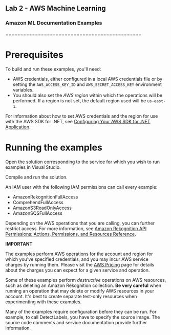 ## Lab 2 - AWS Machine Learning
### Amazon ML Documentation Examples
==============================================

Prerequisites
=============

To build and run these examples, you'll need:


* AWS credentials, either configured in a local AWS credentials file or by setting the
  ``AWS_ACCESS_KEY_ID`` and ``AWS_SECRET_ACCESS_KEY`` environment variables.
* You should also set the *AWS region* within which the operations will be performed. If a region is
  not set, the default region used will be ``us-east-1``.

For information about how to set AWS credentials and the region for use with the AWS SDK for .NET,
see [Configuring Your AWS SDK for .NET Application](https://docs.aws.amazon.com/sdk-for-net/v3/developer-guide/net-dg-config.html). 

Running the examples
====================
Open the solution corresponding to the service for which you wish to run examples in Visual Studio.

Compile and run the solution.

An IAM user with the following IAM permissions can call every example:
* AmazonRekognitionFullAccess
* ComprehendFullAccess
* AmazonS3ReadOnlyAccess
* AmazonSQSFullAccess

Depending on the AWS operations that you are calling, you can further restrict access. For more 
information, see [Amazon Rekognition API Permissions: Actions, Permissions, and Resources Reference](https://docs.aws.amazon.com/rekognition/latest/dg/api-permissions-reference.html).

**IMPORTANT**

  The examples perform AWS operations for the account and region for which you've specified
  credentials, and you may incur AWS service charges by running them. Please visit the
  [AWS Pricing](https://aws.amazon.com/pricing/) page for details about the charges you can expect for a given service and operation.

  Some of these examples perform *destructive* operations on AWS resources, such as deleting an
  Amazon Rekognition collection. **Be very careful** when running an operation that
  may delete or modify AWS resources in your account. It's best to create separate test-only
  resources when experimenting with these examples.

Many of the examples require configuration before they can be run. For example, to call
DetectLabels, you have to specify the source image. The source code comments and service 
documentation provide further information.
